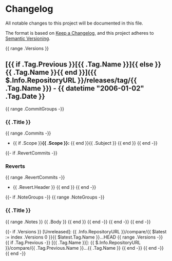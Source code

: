 # Changelog

All notable changes to this project will be documented in this file.

The format is based on [Keep a Changelog][],
and this project adheres to [Semantic Versioning][].

{{ range .Versions }}
## [{{ if .Tag.Previous }}[{{ .Tag.Name }}]{{ else }}{{ .Tag.Name }}{{ end }}]({{ $.Info.RepositoryURL }}/releases/tag/{{ .Tag.Name }}) - {{ datetime "2006-01-02" .Tag.Date }}
{{ range .CommitGroups -}}
### {{ .Title }}
{{ range .Commits -}}
- {{ if .Scope }}**{{ .Scope }}:** {{ end }}{{ .Subject }}
{{ end }}
{{ end -}}

{{- if .RevertCommits -}}
### Reverts
{{ range .RevertCommits -}}
- {{ .Revert.Header }}
{{ end }}
{{ end -}}

{{- if .NoteGroups -}}
{{ range .NoteGroups -}}
### {{ .Title }}
{{ range .Notes }}
{{ .Body }}
{{ end }}
{{ end -}}
{{ end -}}
{{ end -}}

[keep a changelog]: https://keepachangelog.com/en/1.0.0/
[semantic versioning]: https://semver.org/spec/v2.0.0.html
{{- if .Versions }}
[Unreleased]: {{ .Info.RepositoryURL }}/compare/{{ $latest := index .Versions 0 }}{{ $latest.Tag.Name }}...HEAD
{{ range .Versions -}}
{{ if .Tag.Previous -}}
[{{ .Tag.Name }}]: {{ $.Info.RepositoryURL }}/compare/{{ .Tag.Previous.Name }}...{{ .Tag.Name }}
{{ end -}}
{{ end -}}
{{ end -}}